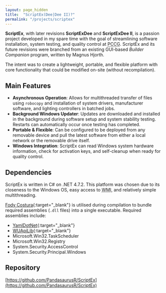 ```yaml
---
layout: page_hidden
title:  "ScriptEx(Dee|Dee II)?"
permalink: "/projects/scriptex"
---
```


**ScriptEx**, with later revisions **ScriptExDee** and **ScriptExDee II**, is a passion project developed in my spare time with the goal of streamlining software installation, system testing, and quality control at <abbr title="PC Case Gear">PCCG</abbr>. ScriptEx and its future revisions were branched from an existing GUI-based _Builder Companion_ program, written by Magnus Hjorth. 

The intent was to create a lightweight, portable, and flexible platform with core functionality that could be modified on-site (without recompilation).



## Main Features

* **Asynchronous Operation**: Allows for multithreaded transfer of files using `robocopy` and installation of system drivers, manufacturer software, and lighting controllers in  batched jobs. 
* **Background Windows Updater**: Updates are downloaded and installed in the background during software setup and system stability testing. Restarts can automatically occur once testing has completed. 
* **Portable & Flexible**: Can be configured to be deployed from any removable device and pull the latest software from either a local network or the removable drive itself. 
* **Windows Integration**: ScriptEx can read Windows system hardware information, check for activation keys, and self-cleanup when ready for quality control. 


## Dependencies

ScriptEx is written in C# on .NET 4.7.2. This platform was chosen due to its closeness to the Windows OS, easy access to <abbr title="Windows Management Instruments">WMI</abbr>, and relatively simple multithreading.

[Fody Costura](https://github.com/Fody/Costura){:target="_blank"} is utilised during compilation to bundle required assemblies (`.dll` files) into a single executable. Required assemblies include:
* [YamlDotNet](https://github.com/aaubry/YamlDotNet){:target="_blank"}
* [WUApiLib](https://docs.microsoft.com/en-us/windows/win32/wua_sdk/windows-update-agent-object-model){:target="_blank"}
* Microsoft.Win32.TaskScheduler
* Microsoft.Win32.Registry
* System.Security.AccessControl
* System.Security.Principal.Windows


## Repository

[https://github.com/PandasaurusR/ScriptEx](https://github.com/PandasaurusR/ScriptEx)

